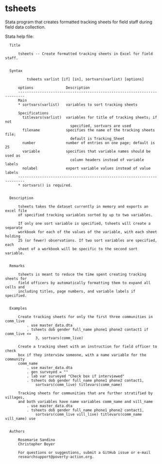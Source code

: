# tsheets
Stata program that creates formatted tracking sheets for field staff during field data collection.

Stata help file: 
      
      Title
      
          tsheets -- Create formatted tracking sheets in Excel for field staff.
      
      
      Syntax
      
              tsheets varlist [if] [in], sortvars(varlist) [options]
      
          options               Description
          -------------------------------------------------------------------------
          Main
          * sortvars(varlist)   variables to sort tracking sheets
      
          Specifications
            titlevars(varlist)  variables for title of tracking sheets; if not
                                  specified, sortvars are used
            filename            specifies the name of the tracking sheets file;
                                  default is Tracking_Sheet
            number              number of entries on one page; default is 25
            variable            specifies that variable names should be used as
                                  column headers instead of variable labels
            nolabel             export variable values instead of value labels
          -------------------------------------------------------------------------
          * sortvars() is required.
      
      
      Description
      
          tsheets takes the dataset currently in memory and exports an excel file
          of specified tracking variables sorted by up to two variables.
      
          If only one sort variable is specified, tsheets will create a separate
          workbook for each of the values of the variable, with each sheet holding
          25 (or fewer) observations. If two sort variables are specified, each
          sheet of a workbook will be specific to the second sort variable.
      
      
      Remarks
      
          tsheets is meant to reduce the time spent creating tracking sheets for
          field officers by automatically formatting them to expand all cells and
          including titles, page numbers, and variable labels if specified.
      
      
      Examples
      
          Create tracking sheets for only the first three communities in comm_live
              . use master_data.dta
              . tsheets dob gender full_name phone1 phone2 contact1 if comm_live <=
                  3, sortvars(comm_live)
      
          Create a tracking sheet with an instruction for field officer to check
          box if they interview someone, with a name variable for the community
          comm_name
              . use master_data.dta
              . gen surveyed = ""
              . lab var surveyed "Check box if interviewed"
              . tsheets dob gender full_name phone1 phone2 contact1,
                  sortvars(comm_live) titlevars(comm_name)
      
          Tracking sheets for communities that are further stratified by villages,
          and both variables have name variables comm_name and vill_name
              . use master_data.dta
              . tsheets dob gender full_name phone1 phone2 contact1,
                  sortvars(comm_live vill_live) titlevars(comm_name vill_name) use
      
      
      Authors
      
          Rosemarie Sandino
          Christopher Boyer
      
          For questions or suggestions, submit a GitHub issue or e-mail
          researchsupport@poverty-action.org.
